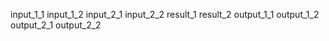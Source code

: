 input_1_1
input_1_2
input_2_1
input_2_2
result_1
result_2
output_1_1
output_1_2
output_2_1
output_2_2